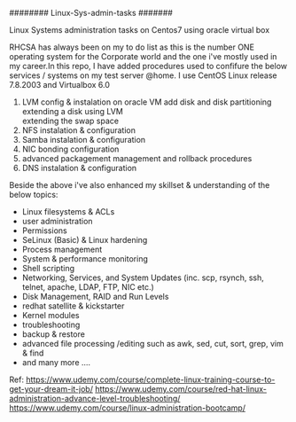 ######## Linux-Sys-admin-tasks #######

Linux Systems administration tasks on Centos7 using oracle virtual box

RHCSA has always been on my to do list as this is the number ONE operating system for the 
Corporate world and the one i've mostly used in my career.In this repo, I have added procedures
used to confifure the below services / systems on my test server @home. I use CentOS Linux 
release 7.8.2003 and Virtualbox 6.0

1.  LVM config & instalation on oracle VM 
    add disk and disk partitioning
    extending a disk using LVM  
    extending the swap space 
2.  NFS  instalation & configuration 
3.  Samba  instalation & configuration
4.  NIC bonding  configuration 
5.  advanced packagement management and rollback procedures 
6.  DNS instalation & configuration

Beside the above i've also enhanced my skillset & understanding of the below topics:
* Linux filesystems & ACLs
* user administration
* Permissions
* SeLinux (Basic) & Linux hardening 
* Process management 
* System & performance monitoring
* Shell scripting
* Networking, Services, and System Updates (inc. scp, rsynch, ssh, telnet, apache, LDAP, FTP, NIC etc.)
* Disk Management, RAID and Run Levels
* redhat satellite & kickstarter 
* Kernel modules
* troubleshooting 
* backup & restore 
* advanced file processing /editing such as awk, sed, cut, sort, grep, vim & find 
* and many more ....

Ref:
https://www.udemy.com/course/complete-linux-training-course-to-get-your-dream-it-job/
https://www.udemy.com/course/red-hat-linux-administration-advance-level-troubleshooting/
https://www.udemy.com/course/linux-administration-bootcamp/
